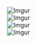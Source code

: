 ![Imgur](https://i.imgur.com/CNMHpTC.jpg)<br>
![Imgur](https://i.imgur.com/Vsd6X70.jpg)<br>
![Imgur](https://i.imgur.com/NKFQQBi.jpg)<br>
![Imgur](https://i.imgur.com/t8POJDa.jpg)<br>